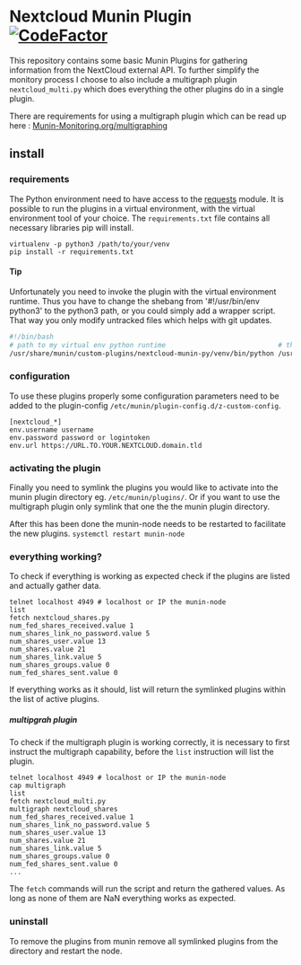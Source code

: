# Nextcloud Munin Plugin [![CodeFactor](https://www.codefactor.io/repository/github/mightybroccoli/nextcloud-munin-py/badge/master)](https://www.codefactor.io/repository/github/mightybroccoli/nextcloud-munin-py/overview/master)
This repository contains some basic Munin Plugins for gathering information from the NextCloud external API. To further simplify the monitory process I choose to also include a multigraph plugin `nextcloud_multi.py` which does everything the other plugins do in a single plugin.

There are requirements for using a multigraph plugin which can be read up here : [Munin-Monitoring.org/multigraphing](http://guide.munin-monitoring.org/en/latest/plugin/multigraphing.html)

## install
### requirements
The Python environment need to have access to the [requests](https://github.com/psf/requests) module. It is possible to run the plugins in a virtual environment, with the virtual environment tool of your choice.
The `requirements.txt` file contains all necessary libraries pip will install.
```
virtualenv -p python3 /path/to/your/venv
pip install -r requirements.txt
```

#### Tip
Unfortunately you need to invoke the plugin with the virtual environment runtime. Thus you have to change the shebang from '#!/usr/bin/env python3' to the python3 path, or you could simply add a wrapper script.
That way you only modify untracked files which helps with git updates.
```bash
#!/bin/bash
# path to my virtual env python runtime                            # the unchanged nextcloud_multi.py file
/usr/share/munin/custom-plugins/nextcloud-munin-py/venv/bin/python /usr/share/munin/custom-plugins/nextcloud-munin-py/nextcloud_multi.py $@
```

### configuration
To use these plugins properly some configuration parameters need to be added to the plugin-config `/etc/munin/plugin-config.d/z-custom-config`. 
```
[nextcloud_*]
env.username username
env.password password or logintoken
env.url https://URL.TO.YOUR.NEXTCLOUD.domain.tld
```

### activating the plugin
Finally you need to symlink the plugins you would like to activate into the munin plugin directory eg. `/etc/munin/plugins/`. 
Or if you want to use the multigraph plugin only symlink that one the the munin plugin directory.

After this has been done the munin-node needs to be restarted to facilitate the new plugins.
`systemctl restart munin-node`

### everything working?
To check if everything is working as expected check if the plugins are listed and actually gather data.
```
telnet localhost 4949 # localhost or IP the munin-node
list
fetch nextcloud_shares.py
num_fed_shares_received.value 1
num_shares_link_no_password.value 5
num_shares_user.value 13
num_shares.value 21
num_shares_link.value 5
num_shares_groups.value 0
num_fed_shares_sent.value 0
```
If everything works as it should, list will return the symlinked plugins within the list of active plugins. 

##### multipgrah plugin
To check if the multigraph plugin is working correctly, it is necessary to first instruct the multigraph capability, before the `list` instruction will list the plugin.
```
telnet localhost 4949 # localhost or IP the munin-node
cap multigraph
list
fetch nextcloud_multi.py
multigraph nextcloud_shares
num_fed_shares_received.value 1
num_shares_link_no_password.value 5
num_shares_user.value 13
num_shares.value 21
num_shares_link.value 5
num_shares_groups.value 0
num_fed_shares_sent.value 0
...
```

The `fetch` commands will run the script and return the gathered values. As long as none of them are NaN everything works as expected.

### uninstall
To remove the plugins from munin remove all symlinked plugins from the directory and restart the node.
